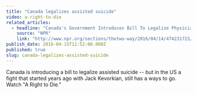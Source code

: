 ```yaml
---
title: "Canada legalizes assisted suicide"
video: a-right-to-die
related_articles:
  - headline: "Canada's Government Introduces Bill To Legalize Physician-Assisted Suicide"
    source: "NPR"
    link: "http://www.npr.org/sections/thetwo-way/2016/04/14/474231723/canadas-government-introduces-bill-to-legalize-physician-assisted-suicide"
publish_date: 2016-04-15T11:52:00.000Z
published: true
slug: canada-legalizes-assisted-suicide
---
```

Canada is introducing a bill to legalize assisted suicide -- but in the US a fight that started years ago with Jack Kevorkian, still has a ways to go. Watch "A Right to Die."

